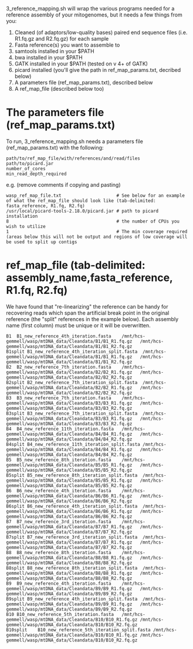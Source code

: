 3_reference_mapping.sh will wrap the various programs needed for a reference assembly of your mitogenomes, but it needs a few things from you:

1. Cleaned (of adaptors/low-quality bases) paired end sequence files (i.e. R1.fq.gz and R2.fq.gz) for each sample
2. Fasta reference(s) you want to assemble to
3. samtools installed in your $PATH 
4. bwa installed in your $PATH
5. GATK installed in your $PATH (tested on v 4+ of GATK)
6. picard installed (you'll give the path in ref_map_params.txt, decribed below)
7. A parameters file (ref_map_params.txt), described below
8. A ref_map_file (described below too)

# The parameters file (ref_map_params.txt)
To run, 3_reference_mapping.sh needs a parameters file (ref_map_params.txt) with the following:
```
path/to/ref_map_file/with/references/and/read/files
path/to/picard.jar
number_of_cores
min_read_depth_required
```
e.g. (remove comments if copying and pasting)
```
wasp_ref_map_file.txt                     # See below for an example of what the ref_map_file should look like (tab-delimited: fasta_reference, R1.fq, R2.fq)
/usr/local/picard-tools-2.18.0/picard.jar # path to picard installation            
8                                         # the number of CPUs you wish to utilize
1                                         # The min coverage required (areas below this will not be output and regions of low coverage will be used to split up contigs
```

# ref_map_file (tab-delimited: assembly_name,fasta_reference, R1.fq, R2.fq)
We have found that "re-linearizing" the reference can be handy for recovering reads which span the artificial break point in the original reference (the "split" references in the example below). Each assembly name (first column) must be unique or it will be overwritten.
```
B1	B1_new_reference_4th_iteration.fasta	/mnt/hcs-gemmell/wasp/mtDNA_data/Cleandata/B1/B1_R1.fq.gz	/mnt/hcs-gemmell/wasp/mtDNA_data/Cleandata/B1/B1_R2.fq.gz
B1split	B1_new_reference_4th_iteration_split.fasta	/mnt/hcs-gemmell/wasp/mtDNA_data/Cleandata/B1/B1_R1.fq.gz	/mnt/hcs-gemmell/wasp/mtDNA_data/Cleandata/B1/B1_R2.fq.gz
B2	B2_new_reference_7th_iteration.fasta	/mnt/hcs-gemmell/wasp/mtDNA_data/Cleandata/B2/B2_R1.fq.gz	/mnt/hcs-gemmell/wasp/mtDNA_data/Cleandata/B2/B2_R2.fq.gz
B2split	B2_new_reference_7th_iteration_split.fasta	/mnt/hcs-gemmell/wasp/mtDNA_data/Cleandata/B2/B2_R1.fq.gz	/mnt/hcs-gemmell/wasp/mtDNA_data/Cleandata/B2/B2_R2.fq.gz
B3	B3_new_reference_7th_iteration.fasta	/mnt/hcs-gemmell/wasp/mtDNA_data/Cleandata/B3/B3_R1.fq.gz	/mnt/hcs-gemmell/wasp/mtDNA_data/Cleandata/B3/B3_R2.fq.gz
B3split	B3_new_reference_7th_iteration_split.fasta	/mnt/hcs-gemmell/wasp/mtDNA_data/Cleandata/B3/B3_R1.fq.gz	/mnt/hcs-gemmell/wasp/mtDNA_data/Cleandata/B3/B3_R2.fq.gz
B4	B4_new_reference_11th_iteration.fasta	/mnt/hcs-gemmell/wasp/mtDNA_data/Cleandata/B4/B4_R1.fq.gz	/mnt/hcs-gemmell/wasp/mtDNA_data/Cleandata/B4/B4_R2.fq.gz
B4split	B4_new_reference_11th_iteration_split.fasta	/mnt/hcs-gemmell/wasp/mtDNA_data/Cleandata/B4/B4_R1.fq.gz	/mnt/hcs-gemmell/wasp/mtDNA_data/Cleandata/B4/B4_R2.fq.gz
B5	B5_new_reference_8th_iteration.fasta	/mnt/hcs-gemmell/wasp/mtDNA_data/Cleandata/B5/B5_R1.fq.gz	/mnt/hcs-gemmell/wasp/mtDNA_data/Cleandata/B5/B5_R2.fq.gz
B5split	B5_new_reference_8th_iteration_split.fasta	/mnt/hcs-gemmell/wasp/mtDNA_data/Cleandata/B5/B5_R1.fq.gz	/mnt/hcs-gemmell/wasp/mtDNA_data/Cleandata/B5/B5_R2.fq.gz
B6	B6_new_reference_4th_iteration.fasta	/mnt/hcs-gemmell/wasp/mtDNA_data/Cleandata/B6/B6_R1.fq.gz	/mnt/hcs-gemmell/wasp/mtDNA_data/Cleandata/B6/B6_R2.fq.gz
B6split	B6_new_reference_4th_iteration_split.fasta	/mnt/hcs-gemmell/wasp/mtDNA_data/Cleandata/B6/B6_R1.fq.gz	/mnt/hcs-gemmell/wasp/mtDNA_data/Cleandata/B6/B6_R2.fq.gz
B7	B7_new_reference_3rd_iteration.fasta	/mnt/hcs-gemmell/wasp/mtDNA_data/Cleandata/B7/B7_R1.fq.gz	/mnt/hcs-gemmell/wasp/mtDNA_data/Cleandata/B7/B7_R2.fq.gz
B7split	B7_new_reference_3rd_iteration_split.fasta	/mnt/hcs-gemmell/wasp/mtDNA_data/Cleandata/B7/B7_R1.fq.gz	/mnt/hcs-gemmell/wasp/mtDNA_data/Cleandata/B7/B7_R2.fq.gz
B8	B8_new_reference_8th_iteration.fasta	/mnt/hcs-gemmell/wasp/mtDNA_data/Cleandata/B8/B8_R1.fq.gz	/mnt/hcs-gemmell/wasp/mtDNA_data/Cleandata/B8/B8_R2.fq.gz
B8split	B8_new_reference_8th_iteration_split.fasta	/mnt/hcs-gemmell/wasp/mtDNA_data/Cleandata/B8/B8_R1.fq.gz	/mnt/hcs-gemmell/wasp/mtDNA_data/Cleandata/B8/B8_R2.fq.gz
B9	B9_new_reference_4th_iteration.fasta	/mnt/hcs-gemmell/wasp/mtDNA_data/Cleandata/B9/B9_R1.fq.gz	/mnt/hcs-gemmell/wasp/mtDNA_data/Cleandata/B9/B9_R2.fq.gz
B9split	B9_new_reference_4th_iteration_split.fasta	/mnt/hcs-gemmell/wasp/mtDNA_data/Cleandata/B9/B9_R1.fq.gz	/mnt/hcs-gemmell/wasp/mtDNA_data/Cleandata/B9/B9_R2.fq.gz
B10	B10_new_reference_5th_iteration.fasta	/mnt/hcs-gemmell/wasp/mtDNA_data/Cleandata/B10/B10_R1.fq.gz	/mnt/hcs-gemmell/wasp/mtDNA_data/Cleandata/B10/B10_R2.fq.gz
B10split	B10_new_reference_5th_iteration_split.fasta	/mnt/hcs-gemmell/wasp/mtDNA_data/Cleandata/B10/B10_R1.fq.gz	/mnt/hcs-gemmell/wasp/mtDNA_data/Cleandata/B10/B10_R2.fq.gz
```
